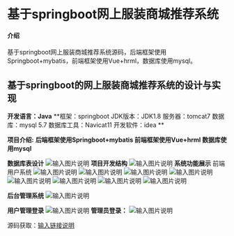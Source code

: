 # 基于springboot网上服装商城推荐系统

#### 介绍
基于springboot网上服装商城推荐系统源码，后端框架使用Springboot+mybatis，前端框架使用Vue+hrml，数据库使用mysql。

## 基于springboot的网上服装商城推荐系统的设计与实现
 **开发语言：Java** 
 **框架：springboot
JDK版本：JDK1.8
服务器：tomcat7
数据库：mysql 5.7
数据库工具：Navicat11
开发软件：idea
** 


**项目介绍:**
**后端框架使用Springboot+mybatis
前端框架使用Vue+hrml
数据库使用mysql**

**数据库表设计**
![输入图片说明](14%E6%95%B0%E6%8D%AE%E5%BA%93%E8%A1%A8.png)
**项目开发结构**
![输入图片说明](15%E9%A1%B9%E7%9B%AE%E7%BB%93%E6%9E%84.png)
**系统功能展示**
前端用户系统
![输入图片说明](01%E9%A6%96%E9%A1%B5.png)
![输入图片说明](02%E6%9C%8D%E8%A3%85.png)
![输入图片说明](03%E5%85%AC%E5%91%8A.png)
![输入图片说明](04%E7%99%BB%E5%BD%95.png)
![输入图片说明](06%E4%B8%AA%E4%BA%BA%E4%B8%AD%E5%BF%83.png)
![输入图片说明](07%E4%BD%99%E9%A2%9D%E5%85%85%E5%80%BC.png)
![输入图片说明](09%E6%94%B6%E8%B4%A7%E5%9C%B0%E5%9D%80.png)
![输入图片说明](10%E6%9C%8D%E8%A3%85%E8%AE%A2%E5%8D%95.png)

**后台管理系统**
![输入图片说明](11%E5%90%8E%E5%8F%B0%E7%AE%A1%E7%90%86.png)

**用户管理登录**
![输入图片说明](13%E7%94%A8%E6%88%B7%E7%AE%A1%E7%90%86%E7%99%BB%E5%BD%95.png)
**管理员登录：**
![输入图片说明](12admin%E7%99%BB%E5%BD%95.png)

源码获取：[输入链接说明](https://gitee.com/ss-i-gg/Springboot-Online-Clothing-Store-Recommendation-System/blob/master/springboot%E7%BD%91%E4%B8%8A%E6%9C%8D%E8%A3%85%E5%95%86%E5%9F%8E%E6%8E%A8%E8%8D%90%E7%B3%BB%E7%BB%9F%E6%BA%90%E7%A0%81.zip)











